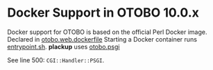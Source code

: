 # Docker Support in OTOBO 10.0.x

Docker support for OTOBO is based on the official Perl Docker image. Declared in [otobo.web.dockerfile](https://github.com/RotherOSS/otobo/blob/rel-10_0/otobo.web.dockerfile)
Starting a Docker container runs [entrypoint.sh](https://github.com/RotherOSS/otobo/blob/rel-10_0/bin/docker/entrypoint.sh).
**plackup** uses [otobo.psgi](https://github.com/RotherOSS/otobo/blob/rel-10_0/bin/psgi-bin/otobo.psgi)

See line 500: `CGI::Handler::PSGI`.
